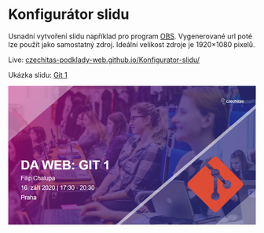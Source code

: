 # Konfigurátor slidu

Usnadní vytvoření slidu například pro program [OBS](https://obsproject.com/). Vygenerované url poté lze použít jako samostatný zdroj. Ideální velikost zdroje je 1920×1080 pixelů.

Live: [czechitas-podklady-web.github.io/Konfigurator-slidu/](https://czechitas-podklady-web.github.io/Konfigurator-slidu/)

Ukázka slidu: [Git 1](https://czechitas-podklady-web.github.io/Konfigurator-slidu/scena.html?title=DA+Web%3A+Git+1&meta1=Filip+Chalupa&meta2=16.+z%C3%A1%C5%99%C3%AD+2020+%7C+17%3A30+-+20%3A30&meta3=Praha&icon=https%3A%2F%2Ficonape.com%2Fwp-content%2Ffiles%2Fni%2F64759%2Fpng%2Fgit-icon.png)

![ukázka](example.jpg)

